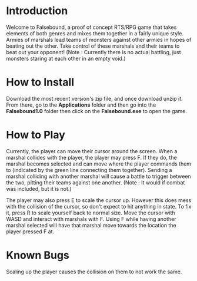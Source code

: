 # Introduction
Welcome to Falsebound, a proof of concept RTS/RPG game that takes elements of both genres and mixes them together in a fairly unique style. Armies of marshals lead teams of monsters against other armies in hopes of beating out the other. Take control of these marshals and their teams to beat out your opponent! (Note : Currently there is no actual battling, just monsters staring at each other in an empty void.)

# How to Install
Download the most recent version's zip file, and once download unzip it. From there, go to the **Applications** folder and then go into the **Falsebound1.0** folder then click on the **Falsebound.exe** to open the game.

# How to Play
Currently, the player can move their cursor around the screen. When a marshal collides with the player, the player may press F. If they do, the marshal becomes selected and can move where the player commands them to (indicated by the green line connecting them together). Sending a marshal colliding with another marshal will cause a battle to trigger between the two, pitting their teams against one another. (Note : It would if combat was included, but it is not.)

The player may also press E to scale the cursor up. However this does mess with the collision of the cursor, so don't expect to hit anything in state. To fix it, press R to scale yourself back to normal size. Move the cursor with WASD and interact with marshals with F. Using F while having another marshal selected will have that marshal move towards the location the player pressed F at.

# Known Bugs
Scaling up the player causes the collision on them to not work the same.

